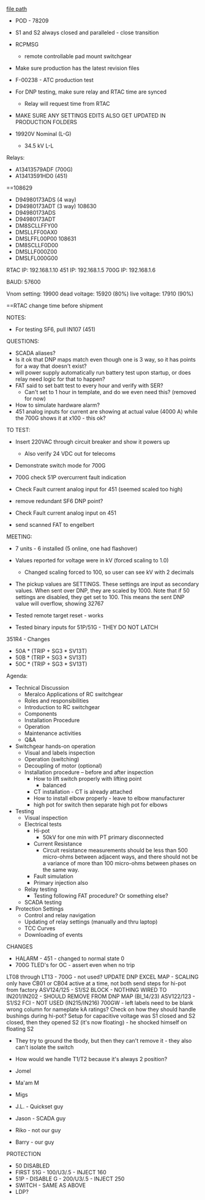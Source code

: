 
[file path](<file:///C:\Users\jnetherton\G&W Electric Co\US-PowerGridAutomation - Documents\_Lazer\_Meralco\108629 - Meralco>)

- POD - 78209
- S1 and S2 always closed and paralleled - close transition
- RCPMSG
	- remote controllable pad mount switchgear
- Make sure production has the latest revision files
- F-00238 - ATC production test

- For DNP testing, make sure relay and RTAC time are synced
	- Relay will request time from RTAC
- MAKE SURE ANY SETTINGS EDITS ALSO GET UPDATED IN PRODUCTION FOLDERS
- 19920V Nominal (L-G)
	- 34.5 kV L-L


Relays:
- A13413579ADF (700G)
- A13413591HD0 (451)

==108629
- D94980173ADS (4 way)
- D94980173ADT (3 way)
108630
- D94980173ADS
- D94980173ADT
- DM8SCLLFFY00
- DMSLLFF00AX0
- DMSLFFL00P00
108631
- DM8SCLLF0D00
- DMSLLF000Z00
- DMSLFL000G00



RTAC IP: 192.168.1.10
451 IP: 192.168.1.5
700G IP: 192.168.1.6

BAUD: 57600

Vnom setting: 19900
dead voltage: 15920 (80%)
live voltage: 17910 (90%)


==RTAC change time before shipment

NOTES:
- For testing SF6, pull IN107 (451)

QUESTIONS:
- SCADA aliases?
- Is it ok that DNP maps match even though one is 3 way, so it has points for a way that doesn't exist?
- will power supply automatically run battery test upon startup, or does relay need logic for that to happen?
- FAT said to set batt test to every hour and verify with SER?
	- Can't set to 1 hour in template, and do we even need this? (removed for now)
- How to simulate hardware alarm?
- 451 analog inputs for current are showing at actual value (4000 A) while the 700G shows it at x100 - this ok?



TO TEST:
- Insert 220VAC through circuit breaker and show it powers up
	- Also verify 24 VDC out for telecoms
- Demonstrate switch mode for 700G
- 700G check 51P overcurrent fault indication
- Check Fault current analog input for 451 (seemed scaled too high)
- remove redundant SF6 DNP point?

- Check Fault current analog input on 451
- send scanned FAT to engelbert


MEETING:
- 7 units - 6 installed (5 online, one had flashover)

- Values reported for voltage were in kV (forced scaling to 1.0)
	- Changed scaling forced to 100, so user can see kV with 2 decimals
- The pickup values are SETTINGS. These settings are input as secondary values. When sent over DNP, they are scaled by 1000. Note that if 50 settings are disabled, they get set to 100. This means the sent DNP value will overflow, showing 32767
- Tested remote target reset - works
- Tested binary inputs for 51P/51G - THEY DO NOT LATCH

351R4 - Changes
- 50A * (TRIP + SG3 * SV13T)
- 50B * (TRIP + SG3 * SV13T)
- 50C * (TRIP + SG3 * SV13T)


Agenda:
- Technical Discussion
	- Meralco Applications of RC switchgear
	- Roles and responsibilities
	- Introduction to RC switchgear
	- Components
	- Installation Procedure
	- Operation
	- Maintenance activities
	- Q&A
- Switchgear hands-on operation
	- Visual and labels inspection
	- Operation (switching)
	- Decoupling of motor (optional)
	- Installation procedure – before and after inspection
		- How to lift switch properly with lifting point
			- balanced
		- CT installation - CT is already attached
		- How to install elbow properly - leave to elbow manufacturer
		- high pot for switch then separate high pot for elbows
- Testing
	- Visual inspection
	- Electrical tests
		- Hi-pot
			- 50kV for one min with PT primary disconnected
		- Current Resistance
			- Circuit resistance measurements should be less than 500 micro-ohms between adjacent ways, and there should not be a variance of more than 100 micro-ohms between phases on the same way.
		- Fault simulation
		- Primary injection also
	- Relay testing
		- Testing following FAT procedure? Or something else?
	- SCADA testing
- Protection Settings
	- Control and relay navigation
	- Updating of relay settings (manually and thru laptop)
	- TCC Curves
	- Downloading of events

CHANGES
- HALARM - 451 - changed to normal state 0
- 700G TLED's for OC - assert even when no trip


LT08 through LT13 - 700G - not used?
UPDATE DNP EXCEL MAP - SCALING
only have CB01 or CB04 active at a time, not both
send steps for hi-pot from factory
ASV124/125 - S1/S2 BLOCK - NOTHING WIRED TO IN201/IN202 - SHOULD REMOVE FROM DNP MAP (BI_14/23)
ASV122/123 - S1/S2 FCI - NOT USED (IN215/IN216)
700GW - left labels need to be blank
wrong column for nameplate kA ratings?
Check on how they should handle bushings during hi-pot?
Setup for capacitive voltage was S1 closed and S2 closed, then they opened S2 (it's now floating) - he shocked himself on floating S2
- They try to ground the tbody, but then they can't remove it - they also can't isolate the switch
- How would we handle T1/T2 because it's always 2 position?

- Jomel
- Ma'am M
- Migs
- J.L. - Quickset guy
- Jason - SCADA guy
- Riko - not our guy
- Barry - our guy

PROTECTION
- 50 DISABLED
- FIRST 51G - 100/U3/.5 - INJECT 160
- 51P - DISABLE G - 200/U3/.5 - INJECT 250
- SWITCH - SAME AS ABOVE
- LDP?